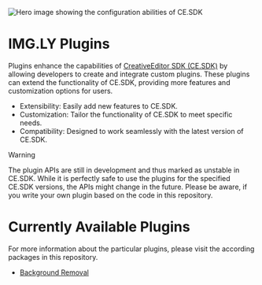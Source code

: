 ![Hero image showing the configuration abilities of CE.SDK](https://img.ly/static/cesdk_release_header.png)

# IMG.LY Plugins

Plugins enhance the capabilities of [CreativeEditor SDK (CE.SDK)](https://img.ly/docs/cesdk/) by allowing developers to create and integrate custom plugins. These plugins can extend the functionality of CE.SDK, providing more features and customization options for users.

- Extensibility: Easily add new features to CE.SDK.
- Customization: Tailor the functionality of CE.SDK to meet specific needs.
- Compatibility: Designed to work seamlessly with the latest version of CE.SDK.

> [!WARNING]  
> The plugin APIs are still in development and thus marked as unstable in CE.SDK. While it is perfectly safe to use the plugins for the specified CE.SDK versions, the APIs might change in the future. Please be aware, if you write your own plugin based on the code in this repository.

# Currently Available Plugins

For more information about the particular plugins, please visit the according packages in this repository.

- [Background Removal](packages/plugin-background-removal-web/)
